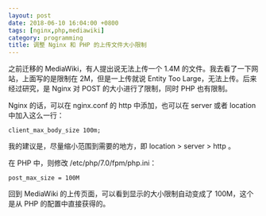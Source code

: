 ```yaml
---
layout: post
date: 2018-06-10 16:04:00 +0800
tags: [nginx,php,mediawiki]
category: programming
title: 调整 Nginx 和 PHP 的上传文件大小限制
---
```


之前迁移的 MediaWiki，有人提出说无法上传一个 1.4M 的文件。我去看了一下网站，上面写的是限制在 2M，但是一上传就说 Entity Too Large，无法上传。后来经过研究，是 Nginx 对 POST 的大小进行了限制，同时 PHP 也有限制。

Nginx 的话，可以在 nginx.conf 的 http 中添加，也可以在 server 或者 location 中加入这么一行：

```
client_max_body_size 100m;
```

我的建议是，尽量缩小范围到需要的地方，即 location > server > http 。

在 PHP 中，则修改 /etc/php/7.0/fpm/php.ini：

```
post_max_size = 100M
```

回到 MediaWiki 的上传页面，可以看到显示的大小限制自动变成了 100M，这个是从 PHP 的配置中直接获得的。

